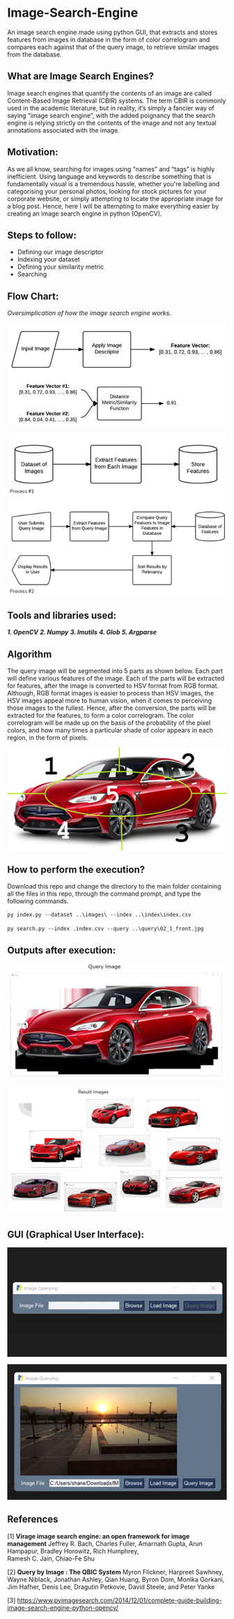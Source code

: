 # Image-Search-Engine
An image search engine made using python GUI, that extracts and stores features from images in database in the form of color correlogram and compares each against that of the query image, to retrieve similar images from the database.

## What are Image Search Engines?
Image search engines that quantify the contents of an image are called Content-Based Image Retrieval (CBIR) systems. The term CBIR is commonly used in the academic literature, but in reality, it’s simply a fancier way of saying “image search engine”, with the added poignancy that the search engine is relying strictly on the contents of the image and not any textual annotations associated with the image.

## Motivation:
As we all know, searching for images using “names” and “tags” is highly inefficient. Using language and keywords to describe something that is fundamentally visual is a tremendous hassle, whether you're labelling and categorising your personal photos, looking for stock pictures for your corporate website, or simply attempting to locate the appropriate image for a blog post. Hence, here I will be attempting to make everything easier by creating an image search engine in python (OpenCV).

## Steps to follow:
* Defining our image descriptor
* Indexing your dataset
* Defining your similarity metric
* Searching

## Flow Chart:
_Oversimplication of how the image search engine works._

![Data Flow](https://github.com/astrodestroyergithub/Image-Search-Engine/blob/master/assets/Data_Flow.png)

![Processes](https://github.com/astrodestroyergithub/Image-Search-Engine/blob/master/assets/Processes.png)

## Tools and libraries used:
_**1. OpenCV**_
_**2. Numpy**_
_**3. Imutils**_
_**4. Glob**_
_**5. Argparse**_

## Algorithm
The query image will be segmented into 5 parts as shown below. Each part will define various features of the image. Each of the parts will be extracted for features, after the image is converted to HSV format from RGB format. Although, RGB format images is easier to process than HSV images, the HSV images appeal more to human vision, when it comes to perceiving those images to the fullest. Hence, after the conversion, the parts will be extracted for the features, to form a color correlogram. The color correlogram will be made up on the basis of the probability of the pixel colors, and how many times a particular shade of color appears in each region, in the form of pixels.

![Query Image Segmented](https://github.com/astrodestroyergithub/Image-Search-Engine/blob/master/assets/temp.png)

## How to perform the execution?
Download this repo and change the directory to the main folder containing all the files in this repo, through the command prompt, and type the following commands.

```
py index.py --dataset ..\images\ --index ..\index\index.csv

py search.py --index .index.csv --query ..\query\02_1_front.jpg
```

## Outputs after execution:

![Query Image](https://github.com/astrodestroyergithub/Image-Search-Engine/blob/master/assets/Query_Image.png)

![result Images](https://github.com/astrodestroyergithub/Image-Search-Engine/blob/master/assets/Result_Images.png)

## GUI (Graphical User Interface):

![GUI Bar](https://github.com/astrodestroyergithub/Image-Search-Engine/blob/master/assets/Bar.jpg)

![GUI Display](https://github.com/astrodestroyergithub/Image-Search-Engine/blob/master/assets/Display.jpg)

## References

[1] **Virage image search engine: an open framework for image management** Jeffrey R. Bach, Charles Fuller, Amarnath Gupta, Arun Hampapur, Bradley Horowitz, Rich Humphrey,  
Ramesh C. Jain, Chiao-Fe Shu 


[2] **Query by Image : The QBIC System** Myron Flickner, Harpreet Sawhney, Wayne Niblack, Jonathan Ashley, Qian Huang, Byron Dom, Monika Gorkani, Jim Hafher, Denis Lee, Dragutin Petkovie, David Steele, and Peter Yanke

[3] https://www.pyimagesearch.com/2014/12/01/complete-guide-building-image-search-engine-python-opencv/